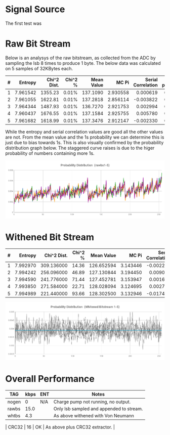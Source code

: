 
# Signal Source #

The first test was


# Raw Bit Stream #

Below is an analysys of the raw bitstream, as collected from the ADC by sampling the lsb 8 times to produce 1 byte. The below data was calculated on 5 samples of 32KBytes each.

| #    | Entropy  | Chi^2 Dist. | Chi^2 %    | Mean Value | MC Pi       | Serial Correlation | 1s probability |
|:----:|---------:|------------:|-----------:|-----------:|------------:|-------------------:|---------------:|
| 1    | 7.961542 | 1355.23     | 0.01%      | 137.1090   | 2.930558    | 0.000619           | 0.536870       |
| 2    | 7.961055 | 1622.81     | 0.01%      | 137.2818   | 2.856114    |-0.003822           | 0.537583       |
| 3    | 7.964344 | 1487.93     | 0.01%      | 136.7270   | 2.921753    | 0.002994           | 0.535682       |
| 4    | 7.960437 | 1676.55     | 0.01%      | 137.1584   | 2.925755    | 0.005780           | 0.537758       |
| 5    | 7.961682 | 1618.99     | 0.01%      | 137.3476   | 2.912147    |-0.002330           | 0.537366       |

While the entropy and serial correlation values are good all the other values are not. From the mean value and the 1s probability we can determine this is just due to bias towards 1s. This is also visually confirmed by the probability distribution graph below. The staggered curve raises is due to the higer probability of numbers containing more 1s.

![Probability Distribution](../documentation/prob_distr_rbs05.png)

# Withened Bit Stream #

| #    | Entropy  | Chi^2 Dist. | Chi^2 %    | Mean Value | MC Pi       | Serial Correlation | 1s probability |
|:----:|---------:|------------:|-----------:|-----------:|------------:|-------------------:|---------------:|
| 1    | 7.992970 | 309.136000  | 14.36      | 126.652594 | 3.143446    |-0.002274           | 0.498555       |
| 2    | 7.994242 | 256.096000  | 46.89      | 127.130844 | 3.194450    | 0.009076           | 0.499832       |
| 3    | 7.994590 | 241.776000  | 71.44      | 127.452781 | 3.153947    | 0.001600           | 0.498980       |
| 4    | 7.993850 | 271.584000  | 22.71      | 128.028094 | 3.124695    | 0.002754           | 0.501012       |
| 5    | 7.994989 | 221.440000  | 93.66      | 128.302500 | 3.132946    |-0.017488           | 0.500812       |

![Probability Distribution](../documentation/prob_distr_wbs05.png)


# Overall Performance #

| TAG    | kbps  | ENT | Notes                                 |
|--------|-------|-----|---------------------------------------|
| nogen  | 0     | N/A | Charge pump not running, no output.   |
| rawbs | 15.0      |     | Only lsb sampled and appended to stream.  |
| whtbs | 4.3    | | As above withened with Von Neumann |

| CRC32  | 16    | OK  | As above plus CRC32 extractor.        |

